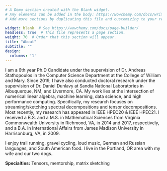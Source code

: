 ```yaml
---
# A Demo section created with the Blank widget.
# Any elements can be added in the body: https://wowchemy.com/docs/writing-markdown-latex/
# Add more sections by duplicating this file and customizing to your requirements.

widget: blank  # See https://wowchemy.com/docs/page-builder/
headless: true  # This file represents a page section.
weight: 70  # Order that this section will appear.
title: "About"
subtitle: ""
design:
  columns: '1'
---
```


I am a 6th year Ph.D Candidate under
the supervision of Dr. Andreas Stathopoulos in the Computer Science Department
at the College of William and Mary.  Since 2019, I have also conducted doctoral
research under the supervision of Dr. Daniel Dunlavy at Sandia National
Laboratories in Albuquerque, NM, and Livermore, CA.  My work lies at the
intersection of numerical linear algebra, machine learning, data science, and
high performance computing. Specifically, my research focuses on
streaming/sketching spectral decompositions and tensor decompositions.  Most
recently, my research has appeared in IEEE HPEC20 \& IEEE HPEC21.  I received a
B.S. and a M.S. in Mathematical Sciences from Virginia Commonwealth University
in Richmond, VA, in 2014 and 2017, respectively, and a B.A. in International
Affairs from James Madison University in Harrisonburg, VA, in 2009.

I enjoy trail running, gravel cycling, loud music, German and Russian
languages, and South American food. I live in the Portland, OR area
with my wife and our two dogs..

**Specialties:** Tensors, mentorship, matrix sketching
